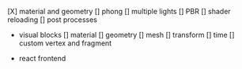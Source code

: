 [X] material and geometry
[] phong
[] multiple lights
[] PBR
[] shader reloading
[] post processes

- visual blocks
  [] material
  [] geometry
  [] mesh
  [] transform
  [] time
  [] custom vertex and fragment

- react frontend